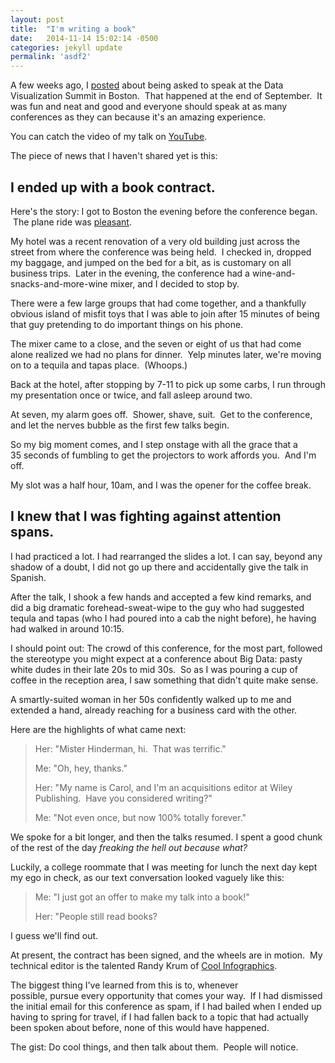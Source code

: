 ```yaml
---
layout: post
title:  "I'm writing a book"
date:   2014-11-14 15:02:14 -0500
categories: jekyll update
permalink: 'asdf2'
---
```

A few weeks ago, I <a title="Nigerian Royalty" href="http://billhinderman.com/thoughts/nigerian-royalty/" target="_blank">posted</a> about being asked to speak at the Data Visualization Summit in Boston.  That happened at the end of September.  It was fun and neat and good and everyone should speak at as many conferences as they can because it's an amazing experience.

You can catch the video of my talk on <a href="https://www.youtube.com/watch?v=ORkjqfNWmhc" target="_blank">YouTube</a>.

The piece of news that I haven't shared yet is this:
<h2>I ended up with a book contract.</h2>
Here's the story: I got to Boston the evening before the conference began.  The plane ride was <a href="http://instagram.com/p/tb7sLeQsDc/?modal=true" target="_blank">pleasant</a>.

My hotel was a recent renovation of a very old building just across the street from where the conference was being held.  I checked in, dropped my baggage, and jumped on the bed for a bit, as is customary on all business trips.  Later in the evening, the conference had a wine-and-snacks-and-more-wine mixer, and I decided to stop by.

There were a few large groups that had come together, and a thankfully obvious island of misfit toys that I was able to join after 15 minutes of being that guy pretending to do important things on his phone.

The mixer came to a close, and the seven or eight of us that had come alone realized we had no plans for dinner.  Yelp minutes later, we're moving on to a tequila and tapas place.  (Whoops.)

Back at the hotel, after stopping by 7-11 to pick up some carbs, I run through my presentation once or twice, and fall asleep around two.

At seven, my alarm goes off.  Shower, shave, suit.  Get to the conference, and let the nerves bubble as the first few talks begin.

So my big moment comes, and I step onstage with all the grace that a 35 seconds of fumbling to get the projectors to work affords you.  And I'm off.

My slot was a half hour, 10am, and I was the opener for the coffee break.
<h2>I knew that I was fighting against attention spans.</h2>
I had practiced a lot. I had rearranged the slides a lot. I can say, beyond any shadow of a doubt, I did not go up there and accidentally give the talk in Spanish.

After the talk, I shook a few hands and accepted a few kind remarks, and did a big dramatic forehead-sweat-wipe to the guy who had suggested tequla and tapas (who I had poured into a cab the night before), he having had walked in around 10:15.

I should point out: The crowd of this conference, for the most part, followed the stereotype you might expect at a conference about Big Data: pasty white dudes in their late 20s to mid 30s.  So as I was pouring a cup of coffee in the reception area, I saw something that didn't quite make sense.

A smartly-suited woman in her 50s confidently walked up to me and extended a hand, already reaching for a business card with the other.

Here are the highlights of what came next:
<blockquote>Her: "Mister Hinderman, hi.  That was terrific."

Me: "Oh, hey, thanks."

Her: "My name is Carol, and I'm an acquisitions editor at Wiley Publishing.  Have you considered writing?"

Me: "Not even once, but now 100% totally forever."</blockquote>
We spoke for a bit longer, and then the talks resumed. I spent a good chunk of the rest of the day <em>freaking the hell out because what?</em>

Luckily, a college roommate that I was meeting for lunch the next day kept my ego in check, as our text conversation looked vaguely like this:
<blockquote>Me: "I just got an offer to make my talk into a book!"

Her: "People still read books?</blockquote>
I guess we'll find out.

At present, the contract has been signed, and the wheels are in motion.  My technical editor is the talented Randy Krum of <a href="http://www.coolinfographics.com/" target="_blank">Cool Infographics</a>.

The biggest thing I've learned from this is to, whenever possible, pursue every opportunity that comes your way.  If I had dismissed the initial email for this conference as spam, if I had bailed when I ended up having to spring for travel, if I had fallen back to a topic that had actually been spoken about before, none of this would have happened.

The gist: Do cool things, and then talk about them.  People will notice.
